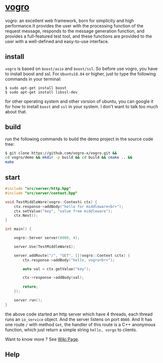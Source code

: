 # [vogro](https://github.com/vogro-x/vogro)
vogro: an excellent web framework, born for simplicity and high performance.It provides the user with the processing function of the request message, responds to the message generation function, and provides a full-featured test tool, and these functions are provided to the user with a well-defined and easy-to-use interface.

## install
`vogro` is based on `boost/asio` and `boost/ssl`. So before use vogro, you have to install boost and ssl. For `Ubuntu18.04` or higher, just to type the following commands in your terminal:
```
$ sudo apt-get install boost
$ sudo apt-get install libssl-dev
```
for other operating system and other vsrsion of ubuntu, you can google it for how to install `boost` and `ssl` in your system. I don't want to talk too much about that.

## build
run the following commands to build the demo project in the source code tree:
``` bash
$ git clone https://github.com/vogro-x/vogro.git &&
cd vogro/demo && mkdir -p build && cd build && cmake .. &&
make
```

## start
``` c++
#include "src/server/http.hpp"
#include "src/server/context.hpp"

void TestMiddleWare(vogro::Context& ctx) {
    ctx.response->addBody("hello for middleware<br>");
    ctx.setValue("key", "value from middleware");
    ctx.Next();
}

int main() {

    vogro::Server server(8080, 4);

    server.Use(TestMiddleWare1); 

    server.addRoute("/", "GET", [](vogro::Context &ctx) {
        ctx.response->addBody("hello, vogro<br>");

        auto val = ctx.getValue("key");

        ctx->response->addBody(val);
        
        return;
    });

    server.run();
}
```
the above code started an http server which have 4 threads, each thread runs an `io_service` object. And the server listens on port `8080`. And It has one route `/` with method `Get`, the handler of this route is a C++ anonymous function, which just return a simple string `hello, vorgo` to clients.

Want to know more ? See [Wiki Page](https://github.com/vogro-x/vogro/wiki).


## Help


